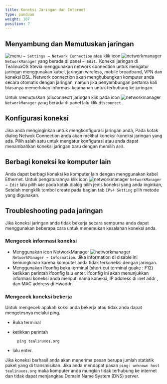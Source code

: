 ```yaml
---
title: Koneksi Jaringan dan Internet
type: panduan
weight: 107
position: 7
---
```


## Menyambung dan Memutuskan jaringan

 ![menu](https://cloud.githubusercontent.com/assets/26142091/23577576/a90a1a1c-00f5-11e7-86ec-d4bc4d831a13.png)
 `→ Settings → Network Connection`
atau klik icon ![networkmanager](https://cloud.githubusercontent.com/assets/26142091/23577859/8c296144-00fc-11e7-9884-b770de64ba36.png)
 `NetworkManager` yang berada di panel `→ Edit.`
Koneksi jaringan di TealinuxOS Stevia menggunakan network connection untuk mengatur jaringan menggunakan kabel, jaringan wireless, mobile broadband, VPN dan koneksi DSL. Network connection akan menghubungkan komputer anda secara otomatis dengan jaringan, namun jika penyambungan pertama kali biasanya memerlukan informasi keamanan untuk terhubung ke jaringan.

Untuk memutuskan (disconnect) jaringan klik pada icon ![networkmanager](https://cloud.githubusercontent.com/assets/26142091/23577859/8c296144-00fc-11e7-9884-b770de64ba36.png)
 `NetworkManager` yang berada di panel lalu klik `disconnect.` 

## Konfigurasi koneksi
 
 Jika anda menginginkan untuk mengkonfigurasi jaringan anda, Pada kotak dialog Netwok Connection anda akan melihat koneksi-koneksi jaringan yang ada. Pilih salah satu untuk mengatur konfigurasi atau anda dapat menambahkan koneksi jaringan baru dengan memilih `Add.`

## Berbagi koneksi ke komputer lain

Anda dapat berbagi koneksi ke komputer lain dengan menggunakan kabel Ethernet. Untuk pengaturannya klik icon ![networkmanager](https://cloud.githubusercontent.com/assets/26142091/23577859/8c296144-00fc-11e7-9884-b770de64ba36.png)
 `NetworkManager → Edit` lalu pilih `Add` pada kotak dialog pilih jenis koneksi yang anda inginkan, Setelah mengklik tombol create pada bagian tab `IPv4 Setting` pilih metode yang digunakan.

## Troubleshooting pada jaringan

Jika koneksi jaringan anda tidak bekerja secara sempurna anda dapat menggunakan beberapa cara untuk menemukan kesalahan koneksi anda.

### Mengecek informasi koneksi

- Menggunakan icon NetworkManager
   ![networkmanager](https://cloud.githubusercontent.com/assets/26142091/23577859/8c296144-00fc-11e7-9884-b770de64ba36.png)
 `NetworkManager → Information`. Jika information di disable ini kemungkinan karena komputer anda tidak terkoneksi dengan  jaringan.
-    Menggunakan ifconfig
    buka terminal (short cut terminal guake : F12)
    ketikkan perintah ifconfig lalu enter.
    ifconfig ini akan menunjukkan informasi koneksi anda meliputi nama koneksi, IP address di inet addr , dan MAC address di Hwaddr.


### Mengecek koneksi bekerja

Untuk mengecek apakah koksi anda bekerja atau tidak anda dapat mengetesnya melalui ping.

-    Buka terminal
-    ketikkan perintah 
           
           ping tealinuxos.org

-   lalu enter.

Jika koneksi berhasil anda akan menerima pesan berupa jumlah statistik paket yang di transmisikan. Jika anda mendapat pasan `ping: unknown host tealinuxos.org` maka komputer anda mungkin tidak terhubung ke internet dan tidak dapat menjangkau Domain Name System (DNS) server.

